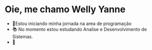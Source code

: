 # Oie, me chamo Welly Yanne

- 🌱Estou iniciando minha jornada na area de programação 
- 📚 No momento estou estudando Analise e Desenvolvimento de Sistemas.
- 💞 



 
